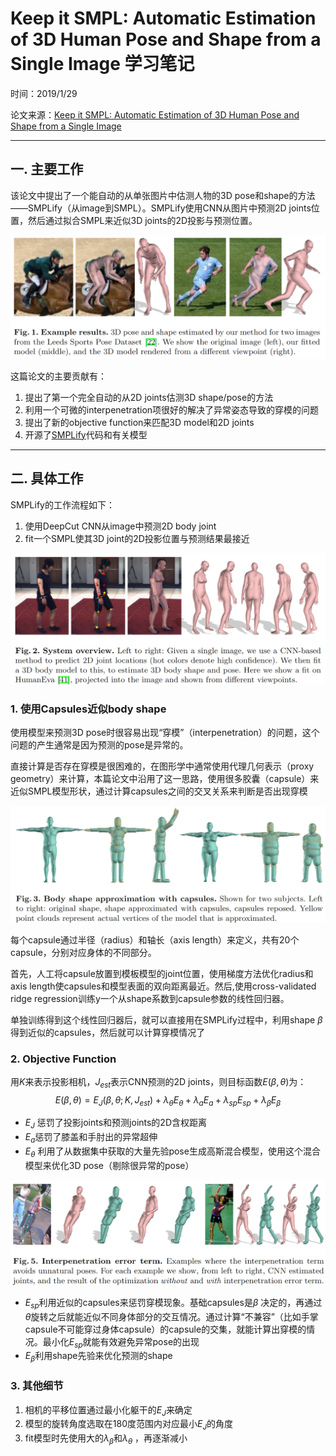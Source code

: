 # Keep it SMPL: Automatic Estimation of 3D Human Pose and Shape from a Single Image 学习笔记

时间：2019/1/29

论文来源：[Keep it SMPL: Automatic Estimation of 3D Human Pose and Shape from a Single Image]( https://doi.org/10.1007/978-3-319-46454-1_34)

------

## 一. 主要工作

该论文中提出了一个能自动的从单张图片中估测人物的3D pose和shape的方法——SMPLify（从image到SMPL）。SMPLify使用CNN从图片中预测2D joints位置，然后通过拟合SMPL来近似3D joints的2D投影与预测位置。

![](assets/11-1.png)

这篇论文的主要贡献有：

1. 提出了第一个完全自动的从2D joints估测3D shape/pose的方法
2. 利用一个可微的interpenetration项很好的解决了异常姿态导致的穿模的问题
3. 提出了新的objective function来匹配3D model和2D joints
4. 开源了[SMPLify](http://smplify.is.tue.mpg.de )代码和有关模型



------

## 二. 具体工作

SMPLify的工作流程如下：

1. 使用DeepCut CNN从image中预测2D body joint
2. fit一个SMPL使其3D joint的2D投影位置与预测结果最接近

![](assets/11-2.png)

### 1. 使用Capsules近似body shape

使用模型来预测3D pose时很容易出现“穿模”（interpenetration）的问题，这个问题的产生通常是因为预测的pose是异常的。

直接计算是否存在穿模是很困难的，在图形学中通常使用代理几何表示（proxy geometry）来计算，本篇论文中沿用了这一思路，使用很多胶囊（capsule）来近似SMPL模型形状，通过计算capsules之间的交叉关系来判断是否出现穿模

![](assets/11-3.png)

每个capsule通过半径（radius）和轴长（axis length）来定义，共有20个capsule，分别对应身体的不同部分。

首先，人工将capsule放置到模板模型的joint位置，使用梯度方法优化radius和axis length使capsules和模型表面的双向距离最近。然后,使用cross-validated ridge regression训练y一个从shape系数到capsule参数的线性回归器。

单独训练得到这个线性回归器后，就可以直接用在SMPLify过程中，利用shape $\beta$ 得到近似的capsules，然后就可以计算穿模情况了

### 2. Objective Function

用$K$来表示投影相机，$J_{est}$表示CNN预测的2D joints，则目标函数$E(\beta,\theta)$为：
$$
E(\beta,\theta)=E_J(\beta,\theta;K,J_{est})+\lambda_{\theta}E_{\theta}+\lambda_{a}E_{a}+\lambda_{sp}E_{sp}+\lambda_{\beta}E_{\beta}
$$

- $E_J$ 惩罚了投影joints和预测joints的2D含权距离
- $E_a​$ 惩罚了膝盖和手肘出的异常超伸
- $E_{\theta}$ 利用了从数据集中获取的大量先验pose生成高斯混合模型，使用这个混合模型来优化3D pose（剔除很异常的pose）

![](assets/11-4.png)

- $E_{sp}​$ 利用近似的capsules来惩罚穿模现象。基础capsules是$\beta​$ 决定的，再通过$\theta​$旋转之后就能近似不同身体部分的交互情况。通过计算“不兼容”（比如手掌capsule不可能穿过身体capsule）的capsule的交集，就能计算出穿模的情况。最小化$E_{sp}​$ 就能有效避免异常pose的出现
- $E_{\beta}​$利用shape先验来优化预测的shape



### 3. 其他细节

1. 相机的平移位置通过最小化躯干的$E_J$来确定
2. 模型的旋转角度选取在180度范围内对应最小$E_J$的角度
3. fit模型时先使用大的$\lambda_{\beta}$和$\lambda_{\theta}$ ，再逐渐减小